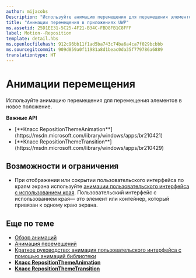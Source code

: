 ```yaml
---
author: mijacobs
Description: "Используйте анимацию перемещения для перемещения элементов в новое положение."
title: "Анимации перемещения в приложениях UWP"
ms.assetid: 25D1EE31-5C25-4F21-B34C-FBD8FB1C8FFF
label: Motion--Reposition
template: detail.hbs
ms.openlocfilehash: 912c96bb11f1ad5ba743c74ba6a4ca7f029bcbbb
ms.sourcegitcommit: 909d859a0f11981a8d1beac0da35f779786a6889
translationtype: HT
---
```

# <a name="reposition-animations"></a>Анимации перемещения

<link rel="stylesheet" href="https://az835927.vo.msecnd.net/sites/uwp/Resources/css/custom.css">

Используйте анимацию перемещения для перемещения элементов в новое положение.

<div class="important-apis" >
<b>Важные API</b><br/>
<ul>
<li>[**Класс RepositionThemeAnimation**](https://msdn.microsoft.com/library/windows/apps/br210421)</li>
<li>[**Класс RepositionThemeTransition**](https://msdn.microsoft.com/library/windows/apps/br210429)</li>
</ul>
</div>

## <a name="dos-and-donts"></a>Возможности и ограничения


-   При отображении или сокрытии пользовательского интерфейса по краям экрана используйте [анимации пользовательского интерфейса с использованием края](motion-edgebased.md). Пользовательский интерфейс с использованием края— это элемент или контейнер, который привязан к одному краю экрана.


## <a name="related-articles"></a>Еще по теме

* [Обзор анимаций](https://msdn.microsoft.com/library/windows/apps/mt187350)
* [Анимация перемещений](https://msdn.microsoft.com/library/windows/apps/xaml/jj649434)
* [Краткое руководство: анимация пользовательского интерфейса с помощью анимаций библиотеки](https://msdn.microsoft.com/library/windows/apps/xaml/hh452703)
* [**Класс RepositionThemeAnimation**](https://msdn.microsoft.com/library/windows/apps/br210421)
* [**Класс RepositionThemeTransition**](https://msdn.microsoft.com/library/windows/apps/br210429)


 




